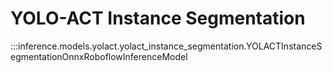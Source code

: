 # YOLO-ACT Instance Segmentation

:::inference.models.yolact.yolact_instance_segmentation.YOLACTInstanceSegmentationOnnxRoboflowInferenceModel